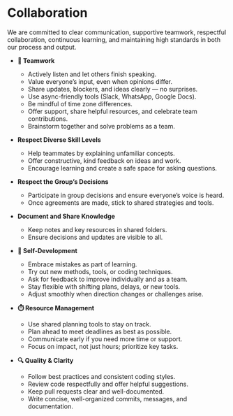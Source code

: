 # Collaboration

<!-- group norms summary -->

We are committed to clear communication, supportive teamwork, respectful collaboration,
continuous learning, and maintaining high standards in both our process and output.

<!-- group norms list -->

- **🤝 Teamwork**
  - Actively listen and let others finish speaking.
  - Value everyone’s input, even when opinions differ.
  - Share updates, blockers, and ideas clearly — no surprises.
  - Use async-friendly tools (Slack, WhatsApp, Google Docs).
  - Be mindful of time zone differences.
  - Offer support, share helpful resources, and celebrate team contributions.
  - Brainstorm together and solve problems as a team.

- **Respect Diverse Skill Levels**
  - Help teammates by explaining unfamiliar concepts.
  - Offer constructive, kind feedback on ideas and work.
  - Encourage learning and create a safe space for asking questions.

- **Respect the Group’s Decisions**
  - Participate in group decisions and ensure everyone’s voice is heard.
  - Once agreements are made, stick to shared strategies and tools.

- **Document and Share Knowledge**
  - Keep notes and key resources in shared folders.
  - Ensure decisions and updates are visible to all.

- **🌱 Self-Development**
  - Embrace mistakes as part of learning.
  - Try out new methods, tools, or coding techniques.
  - Ask for feedback to improve individually and as a team.
  - Stay flexible with shifting plans, delays, or new tools.
  - Adjust smoothly when direction changes or challenges arise.

- **⏱️ Resource Management**
  - Use shared planning tools to stay on track.
  - Plan ahead to meet deadlines as best as possible.
  - Communicate early if you need more time or support.
  - Focus on impact, not just hours; prioritize key tasks.

- **🔍 Quality & Clarity**
  - Follow best practices and consistent coding styles.
  - Review code respectfully and offer helpful suggestions.
  - Keep pull requests clear and well-documented.
  - Write concise, well-organized commits, messages, and documentation.
